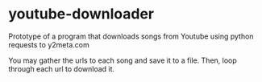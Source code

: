 # youtube-downloader
Prototype of a program that downloads songs from Youtube using python requests to y2meta.com

You may gather the urls to each song and save it to a file.
Then, loop through each url to download it.
